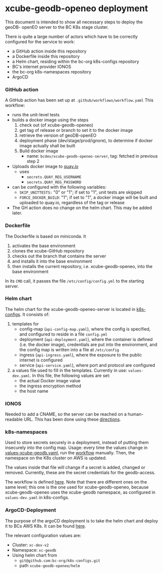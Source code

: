 # xcube-geodb-openeo deployment

This document is intended to show all necessary steps to deploy the geoDB-
openEO server to the BC K8s stage cluster.

There is quite a large number of actors which have to be correctly configured
for the service to work:
- a GitHub action inside this repository
- a Dockerfile inside this repository
- a Helm chart, residing within the bc-org k8s-configs repository
- BC's internet provider IONOS
- the bc-org k8s-namespaces repository
- ArgoCD

### GitHub action

A GitHub action has been set up at `.github/workflows/workflow.yaml`
This workflow:
- runs the unit-level tests
- builds a docker image using the steps
    1) check out (of xcube-geodb-openeo)
    2) get tag of release or branch to set it to the docker image
    3) retrieve the version of geoDB-openEO
    4) deployment phase (dev/stage/prod/ignore), to determine if docker image
       actually shall be built
    5) Build docker image
        - name: `bcdev/xcube-geodb-openeo-server`, tag: fetched in previous
          step 2
- Uploads docker image to [quay.io](https://quay.io/repository/bcdev/xcube-geodb-openeo-server)
    - uses
        - `secrets.QUAY_REG_USERNAME`
        - `secrets.QUAY_REG_PASSWORD`
- can be configured with the following variables:
    - `SKIP_UNITTESTS:` "0" or "1"; if set to "1", unit tests are skipped
    - `FORCE_DOCKER_BUILD`: "1"; if set to "1", a docker image will be built and
      uploaded to quay.io, regardless of the tag or release
- The GH action does no change on the helm chart. This may be added later.

### Dockerfile

The Dockerfile is based on miniconda. It
1) activates the base environment
2) clones the xcube-GitHub repository
3) checks out the branch that contains the server
4) and installs it into the base environment
5) then installs the current repository, i.e. xcube-geodb-openeo, into the base
   environment

In its `CMD` call, it passes the file `/etc/config/config.yml` to the starting
server.

### Helm chart

The helm chart for the xcube-geodb-openeo-server is located in [k8s-configs](https://github.com/bc-org/k8s-configs/tree/main/xcube-geodb-openeo/helm).
It consists of:
1) templates for
    - config-map (`api-config-map.yaml`), where the config is specified, and
      configured to reside in a file `config.yml`
    - deployment (`api-deployment.yaml`), where the container is defined
      (i.e. the docker image), credentials are put into the environment, and
      the config map is written into a file at `/etc/config`
    - ingress (`api-ingress.yaml`), where the exposure to the public internet
      is configured
    - service (`api-service.yaml`), where port and protocol are configured
2) a values file used to fill in the templates. Currently in use:
   `values-dev.yaml`.
   In this file, the following values are set:
    - the actual Docker image value
    - the ingress encryption method
    - the host name

### IONOS

Needed to add a CNAME, so the server can be reached on a human-readable URL.
This has been done using these
[directions](https://github.com/bc-org/k8s-configs/blob/main/howtos/How_to_add_new_CNAME_record.md).

### k8s-namespaces

Used to store secrets securely in a deployment, instead of putting them
insecurely into the config map. Usage: every time the values change in
[values-xcube-geodb.yaml](https://github.com/bc-org/k8s-namespaces/blob/main/helm/namespaces/values-xcube-geodb.yaml),
run the [workflow](https://github.com/bc-org/k8s-namespaces/actions/workflows/create-xcube-geodb-namespaces-workflow.yaml)
manually. Then, the namespace on the K8s cluster on AWS is updated.

The values inside that file will change if a secret is added, changed or
removed. Currently, these are the secret credentials for the geodb-access.

The workflow is defined [here](https://github.com/bc-org/k8s-namespaces/blob/main/.github/workflows/create-xcube-geodb-namespaces-workflow.yaml).
Note that there are different ones on the same level; this one is the one used
for xcube-geodb-openeo, because xcube-geodb-openeo uses the xcube-geodb
namespace, as configured in `values-dev.yaml` in k8s-configs.

### ArgoCD-Deployment

The purpose of the argoCD deployment is to take the helm chart and deploy it to
BCs AWS K8s. It can be found [here](https://argocd.management.brockmann-consult.de/applications/geodb-openeo).

The relevant configuration values are:
- Cluster: `xc-dev-v2`
- Namespace: `xc-geodb`
- Using helm chart from
    - `git@github.com:bc-org/k8s-configs.git`
    - path `xcube-geodb-openeo/helm`